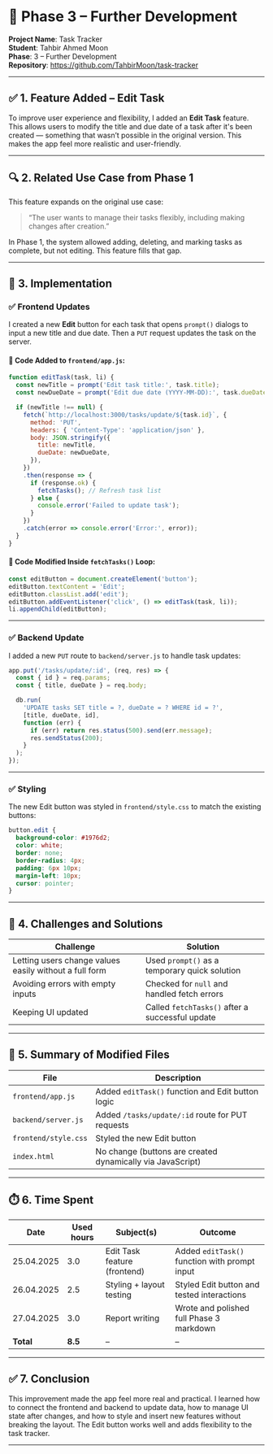 # 📘 Phase 3 – Further Development  
**Project Name**: Task Tracker  
**Student**: Tahbir Ahmed Moon  
**Phase**: 3 – Further Development  
**Repository**: https://github.com/TahbirMoon/task-tracker  

---

## ✅ 1. Feature Added – Edit Task

To improve user experience and flexibility, I added an **Edit Task** feature. This allows users to modify the title and due date of a task after it's been created — something that wasn’t possible in the original version. This makes the app feel more realistic and user-friendly.

---

## 🔍 2. Related Use Case from Phase 1

This feature expands on the original use case:

> “The user wants to manage their tasks flexibly, including making changes after creation.”

In Phase 1, the system allowed adding, deleting, and marking tasks as complete, but not editing. This feature fills that gap.

---

## 🔄 3. Implementation

### ✅ Frontend Updates

I created a new **Edit** button for each task that opens `prompt()` dialogs to input a new title and due date. Then a `PUT` request updates the task on the server.

#### 🔧 Code Added to `frontend/app.js`:

```js
function editTask(task, li) {
  const newTitle = prompt('Edit task title:', task.title);
  const newDueDate = prompt('Edit due date (YYYY-MM-DD):', task.dueDate);

  if (newTitle !== null) {
    fetch(`http://localhost:3000/tasks/update/${task.id}`, {
      method: 'PUT',
      headers: { 'Content-Type': 'application/json' },
      body: JSON.stringify({
        title: newTitle,
        dueDate: newDueDate,
      }),
    })
    .then(response => {
      if (response.ok) {
        fetchTasks(); // Refresh task list
      } else {
        console.error('Failed to update task');
      }
    })
    .catch(error => console.error('Error:', error));
  }
}
```

#### 🧩 Code Modified Inside `fetchTasks()` Loop:

```js
const editButton = document.createElement('button');
editButton.textContent = 'Edit';
editButton.classList.add('edit');
editButton.addEventListener('click', () => editTask(task, li));
li.appendChild(editButton);
```

---

### ✅ Backend Update

I added a new `PUT` route to `backend/server.js` to handle task updates:

```js
app.put('/tasks/update/:id', (req, res) => {
  const { id } = req.params;
  const { title, dueDate } = req.body;

  db.run(
    'UPDATE tasks SET title = ?, dueDate = ? WHERE id = ?',
    [title, dueDate, id],
    function (err) {
      if (err) return res.status(500).send(err.message);
      res.sendStatus(200);
    }
  );
});
```

---

### ✅ Styling

The new Edit button was styled in `frontend/style.css` to match the existing buttons:

```css
button.edit {
  background-color: #1976d2;
  color: white;
  border: none;
  border-radius: 4px;
  padding: 6px 10px;
  margin-left: 10px;
  cursor: pointer;
}
```

---

## 🧠 4. Challenges and Solutions

| Challenge | Solution |
|----------|----------|
| Letting users change values easily without a full form | Used `prompt()` as a temporary quick solution |
| Avoiding errors with empty inputs | Checked for `null` and handled fetch errors |
| Keeping UI updated | Called `fetchTasks()` after a successful update |

---

## 🧾 5. Summary of Modified Files

| File                 | Description                                                   |
|----------------------|---------------------------------------------------------------|
| `frontend/app.js`    | Added `editTask()` function and Edit button logic              |
| `backend/server.js`  | Added `/tasks/update/:id` route for PUT requests               |
| `frontend/style.css` | Styled the new Edit button                                     |
| `index.html`         | No change (buttons are created dynamically via JavaScript)     |

---

## ⏱️ 6. Time Spent


| Date       | Used hours | Subject(s)                   | Outcome                                      |
|------------|------------|------------------------------|----------------------------------------------|
| 25.04.2025 | 3.0        | Edit Task feature (frontend) | Added `editTask()` function with prompt input |
| 26.04.2025 | 2.5        | Styling + layout testing     | Styled Edit button and tested interactions   |
| 27.04.2025 | 3.0        | Report writing               | Wrote and polished full Phase 3 markdown     |
| **Total**  | **8.5**    | –                            | –                                            |


---

## ✅ 7. Conclusion

This improvement made the app feel more real and practical. I learned how to connect the frontend and backend to update data, how to manage UI state after changes, and how to style and insert new features without breaking the layout. The Edit button works well and adds flexibility to the task tracker.

---
